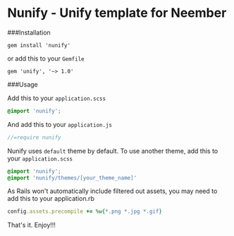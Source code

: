 # Nunify - Unify template for Neember

###Installation

```
gem install 'nunify'
```

or add this to your `Gemfile`

```
gem 'unify', '~> 1.0'
```

###Usage

Add this to your `application.scss`

```scss
@import 'nunify';
```

And add this to your `application.js` 

```js
//=require nunify
```

Nunify uses `default` theme by default. To use another theme, add this to your `application.scss`

```scss
@import 'nunify';
@import 'nunify/themes/[your_theme_name]'
```

As Rails won't automatically include filtered out assets, you may need to add this to your application.rb

```ruby
config.assets.precompile += %w{*.png *.jpg *.gif}
```

That's it. Enjoy!!!

